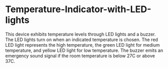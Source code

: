 # Temperature-Indicator-with-LED-lights

This device exhibits temperature levels through LED lights and a buzzer. The LED lights turn on when an indicated temperature is chosen. The red LED light represents the high temperature, the green LED light for medium temperature, and yellow LED light for low temperature. The buzzer emits an emergency sound signal if the room temperature is below 27C or above 37C.

